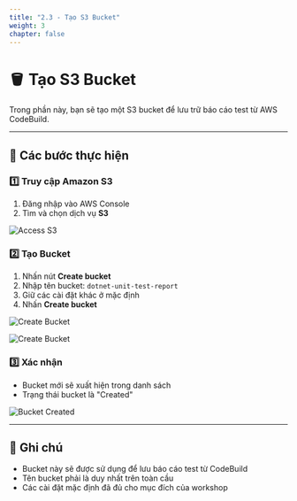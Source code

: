 ```yaml
---
title: "2.3 - Tạo S3 Bucket"
weight: 3
chapter: false
---
```


# 🪣 Tạo S3 Bucket

Trong phần này, bạn sẽ tạo một S3 bucket để lưu trữ báo cáo test từ AWS CodeBuild.

---

## 🔧 Các bước thực hiện

### 1️⃣ Truy cập Amazon S3

1. Đăng nhập vào AWS Console
2. Tìm và chọn dịch vụ **S3**

![Access S3](/images/2-environment-setup/2.3-create-s3/access-s3.jpg)

### 2️⃣ Tạo Bucket

1. Nhấn nút **Create bucket**
2. Nhập tên bucket: `dotnet-unit-test-report`
3. Giữ các cài đặt khác ở mặc định
4. Nhấn **Create bucket**

![Create Bucket](/images/2-environment-setup/2.3-create-s3/create-bucket.png)

![Create Bucket](/images/2-environment-setup/2.3-create-s3/create-bucket2.png)

### 3️⃣ Xác nhận

- Bucket mới sẽ xuất hiện trong danh sách
- Trạng thái bucket là "Created"

![Bucket Created](/images/2-environment-setup/2.3-create-s3/bucket-created.png)

---

## 📝 Ghi chú

- Bucket này sẽ được sử dụng để lưu báo cáo test từ CodeBuild
- Tên bucket phải là duy nhất trên toàn cầu
- Các cài đặt mặc định đã đủ cho mục đích của workshop
